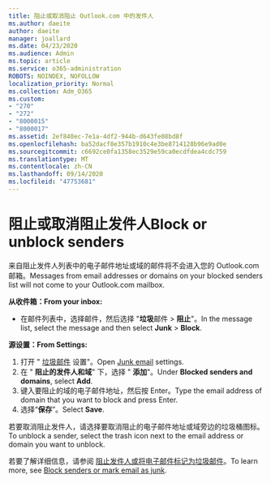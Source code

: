 ```yaml
---
title: 阻止或取消阻止 Outlook.com 中的发件人
ms.author: daeite
author: daeite
manager: joallard
ms.date: 04/23/2020
ms.audience: Admin
ms.topic: article
ms.service: o365-administration
ROBOTS: NOINDEX, NOFOLLOW
localization_priority: Normal
ms.collection: Adm_O365
ms.custom:
- "270"
- "272"
- "8000015"
- "8000017"
ms.assetid: 2ef840ec-7e1a-4df2-944b-d643fe08bd8f
ms.openlocfilehash: ba52dacf8e357b1910c4e3be8714128b96e9ad0e
ms.sourcegitcommit: c6692ce0fa1358ec3529e59ca0ecdfdea4cdc759
ms.translationtype: MT
ms.contentlocale: zh-CN
ms.lasthandoff: 09/14/2020
ms.locfileid: "47753681"
---
```

# <a name="block-or-unblock-senders"></a><span data-ttu-id="bf8d4-102">阻止或取消阻止发件人</span><span class="sxs-lookup"><span data-stu-id="bf8d4-102">Block or unblock senders</span></span>

<span data-ttu-id="bf8d4-103">来自阻止发件人列表中的电子邮件地址或域的邮件将不会进入您的 Outlook.com 邮箱。</span><span class="sxs-lookup"><span data-stu-id="bf8d4-103">Messages from email addresses or domains on your blocked senders list will not come to your Outlook.com mailbox.</span></span>

<span data-ttu-id="bf8d4-104">**从收件箱：**</span><span class="sxs-lookup"><span data-stu-id="bf8d4-104">**From your inbox:**</span></span>

- <span data-ttu-id="bf8d4-105">在邮件列表中，选择邮件，然后选择 "**垃圾**邮件  >  **阻止**"。</span><span class="sxs-lookup"><span data-stu-id="bf8d4-105">In the message list, select the message and then select **Junk** > **Block**.</span></span>

<span data-ttu-id="bf8d4-106">**源设置：**</span><span class="sxs-lookup"><span data-stu-id="bf8d4-106">**From Settings:**</span></span>

1. <span data-ttu-id="bf8d4-107">打开 " [垃圾邮件](https://outlook.live.com/mail/options/mail/junkEmail) 设置"。</span><span class="sxs-lookup"><span data-stu-id="bf8d4-107">Open [Junk email](https://outlook.live.com/mail/options/mail/junkEmail) settings.</span></span>
2. <span data-ttu-id="bf8d4-108">在 " **阻止的发件人和域**" 下，选择 " **添加**"。</span><span class="sxs-lookup"><span data-stu-id="bf8d4-108">Under **Blocked senders and domains**, select **Add**.</span></span>
3. <span data-ttu-id="bf8d4-109">键入要阻止的域的电子邮件地址，然后按 Enter。</span><span class="sxs-lookup"><span data-stu-id="bf8d4-109">Type the email address of domain that you want to block and press Enter.</span></span>
4. <span data-ttu-id="bf8d4-110">选择“**保存**”。</span><span class="sxs-lookup"><span data-stu-id="bf8d4-110">Select **Save**.</span></span>

<span data-ttu-id="bf8d4-111">若要取消阻止发件人，请选择要取消阻止的电子邮件地址或域旁边的垃圾桶图标。</span><span class="sxs-lookup"><span data-stu-id="bf8d4-111">To unblock a sender, select the trash icon next to the email address or domain you want to unblock.</span></span>

<span data-ttu-id="bf8d4-112">若要了解详细信息，请参阅 [阻止发件人或将电子邮件标记为垃圾邮件](https://support.office.com/article/a3ece97b-82f8-4a5e-9ac3-e92fa6427ae4?wt.mc_id=Office_Outlook_com_Alchemy)。</span><span class="sxs-lookup"><span data-stu-id="bf8d4-112">To learn more, see [Block senders or mark email as junk](https://support.office.com/article/a3ece97b-82f8-4a5e-9ac3-e92fa6427ae4?wt.mc_id=Office_Outlook_com_Alchemy).</span></span>